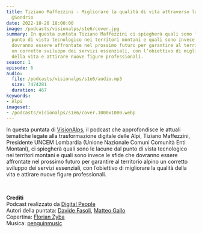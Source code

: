 ```yaml
---
title: Tiziano Maffezzini - Migliorare la qualità di vita attraverso la digitalizzazione
  @Sondrio
date: 2022-10-20 18:00:00
image: /podcasts/visionalps/s1e6/cover.jpg
summary: In questa puntata Tiziano Maffezzini ci spiegherà quali sono le lacune dal
  punto di vista tecnologico nei territori montani e quali sono invece le sfide che
  dovranno essere affrontate nel prossimo futuro per garantire al territorio alpino
  un corretto sviluppo dei servizi essenziali, con l’obiettivo di migliorare la qualità
  della vita e attirare nuove figure professionali.
season: 1
episode: 6
audio:
  file: /podcasts/visionalps/s1e6/audio.mp3
  size: 7474281
  duration: 467
keywords:
- Alpi
imageset:
- /podcasts/visionalps/s1e6/cover.1000x1000.webp
---
```


In questa puntata di [VisionAlps](https://www.visionalps.com/), il podcast che approfondisce le attuali tematiche legate alla trasformazione digitale delle Alpi, Tiziano Maffezzini, Presidente UNCEM Lombardia (Unione Nazionale Comuni Comunità Enti Montani), ci spiegherà quali sono le lacune dal punto di vista tecnologico nei territori montani e quali sono invece le sfide che dovranno essere affrontate nel prossimo futuro per garantire al territorio alpino un corretto sviluppo dei servizi essenziali, con l’obiettivo di migliorare la qualità della vita e attirare nuove figure professionali.

<br>

**Crediti**<br>
Podcast realizzato da [Digital People](https://w3id.org/digitalpeople)<br>
Autori della puntata: [Davide Fasoli](https://www.linkedin.com/in/davide-fasoli-2b3246179/), [Matteo Gallo](https://www.linkedin.com/in/matteo-gallo-4a5ab31a8/)<br>
Copertina: [Florian Zyba](https://www.linkedin.com/in/florian-zyba/)<br>
Musica: [penguinmusic](https://pixabay.com/users/penguinmusic-24940186/)